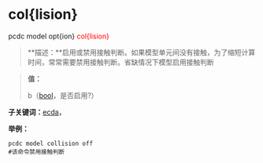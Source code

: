 # col{lision}
pcdc model opt{ion} <span style='color: red;'>col{lision}</span>
> **描述：**启用或禁用接触判断。如果模型单元间没有接触，为了缩短计算时间，常常需要禁用接触判断。省缺情况下模型启用接触判断

> 
> **值：**
> 
> b（[bool](数据类型/bool/)，是否启用?）

**子关键词：**[ecda](model/opt{ion}/col{lision}/ecda/)，


**举例：**
```
pcdc model collision off
#该命令禁用接触判断

```
